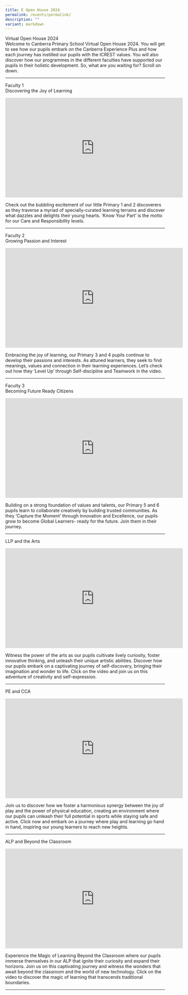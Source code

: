 ```yaml
---
title: E Open House 2024
permalink: /events/permalink/
description: ""
variant: markdown
---
```

Virtual Open House 2024<br>
Welcome to Canberra Primary School Virtual Open House 2024. You
will get to see how our pupils embark on the Canberra Experience Plus
and how each journey has instilled our pupils with the ICREST values.
You will also discover how our programmes in the different faculties
have supported our pupils in their holistic development. So, what are
you waiting for? Scroll on down.<br>
<hr>

Faculty 1<br>
Discovering the Joy of Learning

<iframe allowfullscreen="" allow="accelerometer; autoplay; clipboard-write; encrypted-media; gyroscope; picture-in-picture; web-share" frameborder="0" title="YouTube video player" src="https://www.youtube.com/embed/k1D_OSpafis?si=qB9M_fJGe_Obn8at" height="315" width="560"></iframe>

Check out the bubbling excitement of our little Primary 1 and 2 discoverers as they traverse a myriad of specially-curated learning terrains and discover what dazzles and delights their young hearts. ‘Know Your Part’ is the motto for our Care and Responsibility levels.<br>
<hr>

Faculty 2 <br>
Growing Passion and Interest

<iframe allowfullscreen="" allow="accelerometer; autoplay; clipboard-write; encrypted-media; gyroscope; picture-in-picture; web-share" frameborder="0" title="YouTube video player" src="https://www.youtube.com/embed/SUnFGty8y60?si=R7b73uBgrqFTQeJ6" height="315" width="560"></iframe>

Embracing the joy of learning, our Primary 3 and 4 pupils continue to develop their passions and interests. As attuned learners, they seek to find meanings, values and connection in their learning experiences. Let’s check out how they ‘Level Up’ through Self-discipline and Teamwork in the video.<br>
<hr>

Faculty 3<br>
Becoming Future Ready Citizens

<iframe allowfullscreen="" allow="accelerometer; autoplay; clipboard-write; encrypted-media; gyroscope; picture-in-picture; web-share" frameborder="0" title="YouTube video player" src="https://www.youtube.com/embed/kTl28G3bWcA?si=_fYJVwHTN8PBYmkz" height="315" width="560"></iframe>

Building on a strong foundation of values and talents, our Primary 5 and 6 pupils learn to collaborate creatively by building trusted communities. As they ‘Capture the Moment’ through Innovation and Excellence, our pupils grow to become Global Learners- ready for the future. Join them in their journey.<br>
<hr>

LLP and the Arts

<iframe allowfullscreen="" allow="accelerometer; autoplay; clipboard-write; encrypted-media; gyroscope; picture-in-picture; web-share" frameborder="0" title="YouTube video player" src="https://www.youtube.com/embed/M6NumC0lrfA?si=sQy4MzeBhKnD-gv2" height="315" width="560"></iframe>

Witness the power of the arts as our pupils cultivate lively curiosity, foster innovative thinking, and unleash their unique artistic abilities. Discover how our pupils embark on a captivating journey of self-discovery, bringing their imagination and wonder to life. Click on the video and join us on this adventure of creativity and self-expression.<br>
<hr>

PE and CCA

<iframe allowfullscreen="" allow="accelerometer; autoplay; clipboard-write; encrypted-media; gyroscope; picture-in-picture; web-share" frameborder="0" title="YouTube video player" src="https://www.youtube.com/embed/54t8OA5rhX0?si=GhsWhKMKFzOgTVdY" height="315" width="560"></iframe>

Join us to discover how we foster a harmonious synergy between the joy of play and the power of physical education, creating an environment where our pupils can unleash their full potential in sports while staying safe and active. Click now and embark on a journey where play and learning go hand in hand, inspiring our young learners to reach new heights.<br>
<hr>

ALP and Beyond the Classroom

<iframe allowfullscreen="" allow="accelerometer; autoplay; clipboard-write; encrypted-media; gyroscope; picture-in-picture; web-share" frameborder="0" title="YouTube video player" src="https://www.youtube.com/embed/cMU2rBuG64I?si=smGKsvyqpCR_aXsC" height="315" width="560"></iframe>

Experience the Magic of Learning Beyond the Classroom where our
pupils immerse themselves in our ALP that ignite their curiosity and
expand their horizons. Join us on this captivating journey and witness
the wonders that await beyond the classroom and the world of new
technology. Click on the video to discover the magic of learning that
transcends traditional boundaries.<br>
<hr>